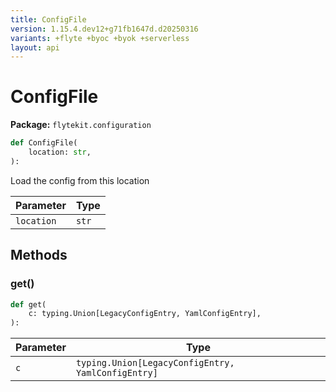 ```yaml
---
title: ConfigFile
version: 1.15.4.dev12+g71fb1647d.d20250316
variants: +flyte +byoc +byok +serverless
layout: api
---
```


# ConfigFile

**Package:** `flytekit.configuration`

```python
def ConfigFile(
    location: str,
):
```
Load the config from this location


| Parameter | Type |
|-|-|
| `location` | `str` |
## Methods

### get()

```python
def get(
    c: typing.Union[LegacyConfigEntry, YamlConfigEntry],
):
```
| Parameter | Type |
|-|-|
| `c` | `typing.Union[LegacyConfigEntry, YamlConfigEntry]` |
